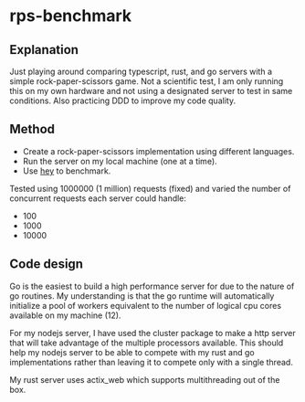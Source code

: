 # rps-benchmark

## Explanation

Just playing around comparing typescript, rust, and go servers with a simple rock-paper-scissors game.
Not a scientific test, I am only running this on my own hardware and not using a designated server to test in same conditions. 
Also practicing DDD to improve my code quality.

## Method

- Create a rock-paper-scissors implementation using different languages.
- Run the server on my local machine (one at a time).
- Use [hey](https://github.com/rakyll/hey) to benchmark.

Tested using 1000000 (1 million) requests (fixed)
and varied the number of concurrent requests each server could handle:

- 100
- 1000
- 10000

## Code design

Go is the easiest to build a high performance server for due to the nature of go routines. My understanding is that the go runtime will automatically initialize a pool of workers equivalent to the number of logical cpu cores available on my machine (12).

For my nodejs server, I have used the cluster package to make a http server that will take advantage of the multiple processors available. This should help my nodejs server to be able to compete with my rust and go implementations rather than leaving it to compete only with a single thread.

My rust server uses actix_web which supports multithreading out of the box.
